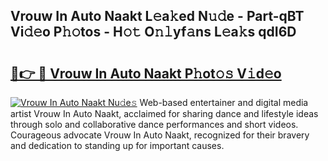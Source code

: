 ## Vrouw In Auto Naakt L𝚎a𝚔ed N𝚞𝚍e - Part-qBT Vi𝚍𝚎o P𝚑𝚘tos - H𝚘𝚝 O𝚗𝚕yf𝚊ns L𝚎a𝚔s qdI6D

# <h2><a href="http://kf5w9v.oniu.top/?m=Vrouw+In+Auto+Naakt">🔗👉 🔴 Vrouw In Auto Naakt P𝚑ot𝚘𝚜 V𝚒d𝚎o</a></h2>

[![Vrouw In Auto Naakt Nu𝚍e𝚜](https://i.imgur.com/0qMVB7G.gif)](http://kf5w9v.oniu.top/?m=Vrouw+In+Auto+Naakt)
Web-based entertainer and digital media artist Vrouw In Auto Naakt, acclaimed for sharing dance and lifestyle ideas through solo and collaborative dance performances and short videos. Courageous advocate Vrouw In Auto Naakt, recognized for their bravery and dedication to standing up for important causes.  
